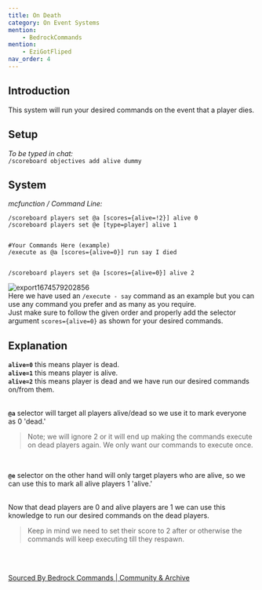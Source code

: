 ```yaml
---
title: On Death
category: On Event Systems
mention:
	- BedrockCommands
mention:
	- EziGotFliped
nav_order: 4
---
```


## Introduction

This system will run your desired commands on the event that a player dies.

## Setup

*To be typed in chat:*<br>
`/scoreboard objectives add alive dummy`

## System

*mcfunction / Command Line:*
```mcfunction
/scoreboard players set @a [scores={alive=!2}] alive 0
/scoreboard players set @e [type=player] alive 1


#Your Commands Here (example)
/execute as @a [scores={alive=0}] run say I died


/scoreboard players set @a [scores={alive=0}] alive 2
```
![export1674579202856](https://user-images.githubusercontent.com/99989764/214433884-f718e120-d7fd-47c5-8d0d-89328d02ca23.png)<br>
Here we have used an `/execute - say` command as an example but you can use any command you prefer and as many as you require.<br>
Just make sure to follow the given order and properly add the selector argument ` scores={alive=0} ` as shown for your desired commands.

## Explanation

**` alive=0 `** this means player is dead.<br>
**` alive=1 `** this means player is alive.<br>
**` alive=2 `** this means player is dead and we have run our desired commands on/from them.<br>
<br>

**` @a `** selector will target all players alive/dead so we use it to mark everyone as 0 'dead.'<br>
> Note; we will ignore 2 or it will end up making the commands execute on dead players again. We only want our commands to execute once.<br>
<br>

**` @e `** selector on the other hand will only target players who are alive, so we can use this to mark all alive players 1 'alive.'<br>
<br>

Now that dead players are 0 and alive players are 1 we can use this knowledge to run our desired commands on the dead players.
> Keep in mind we need to set their score to 2 after or otherwise the commands will keep executing till they respawn.<br>
<br>
<br>

[Sourced By Bedrock Commands | Community & Archive](https://discord.gg/SYstTYx5G5)
